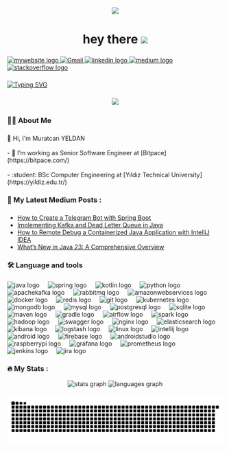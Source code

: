 <div align="center">
  <img height="150" src="https://avatars.githubusercontent.com/u/48444068?v=4"  />
</div>

###

<h1 align="center">hey there <img src="https://media.giphy.com/media/hvRJCLFzcasrR4ia7z/giphy.gif" width="35"></h1>

###

<div align="left">
  <a href="https://muratcanyeldan.dev" target="_blank">
    <img src="https://img.shields.io/badge/My_Website-muratcanyeldan.dev-2ea44f?style=for-the-badge&logo=firefox&logoColor=white" alt="mywebsite logo"  />
  </a>
  <a href="mailto:muratcanyldn@gmail.com">
    <img loading="lazy" src="https://upload.wikimedia.org/wikipedia/commons/4/4e/Gmail_Icon.png" width="50" height="40" alt="Gmail"/>
  </a>
  <a href="https://www.linkedin.com/in/muratcanyeldan/" target="_blank">
    <img src="https://raw.githubusercontent.com/maurodesouza/profile-readme-generator/master/src/assets/icons/social/linkedin/default.svg" width="52" height="40" alt="linkedin logo"  />
  </a>
  <a href="https://muratcanyeldan.com" target="_blank">
    <img src="https://raw.githubusercontent.com/maurodesouza/profile-readme-generator/master/src/assets/icons/social/medium/default.svg" width="52" height="40" alt="medium logo"  />
  </a>
  <a href="https://stackoverflow.com/users/5532932/muratcanyeldan" target="_blank">
    <img src="https://raw.githubusercontent.com/maurodesouza/profile-readme-generator/master/src/assets/icons/social/stackoverflow/default.svg" width="52" height="40" alt="stackoverflow logo"  />
  </a>
</div>

###

<a href="https://muratcanyeldan.dev"><img src="https://readme-typing-svg.demolab.com?font=Roboto&pause=1000&color=7DF4F7&width=435&lines=BSc+Computer+Engineer;Senior+Software+Engineer" alt="Typing SVG" /></a>

###

<div align="center">
  <img src="https://profile-counter.glitch.me/muratcanyeldan/count.svg?"  />
</div>

###

<h3 align="left">👨‍💻  About Me</h3>

###

<p align="left">👋 Hi, I'm Muratcan YELDAN<br><br>- 🔭 I’m working as Senior Software Engineer at [Bitpace](https://bitpace.com/)<br><br>- :student: BSc Computer Engineering at [Yıldız Technical University](https://yildiz.edu.tr/)</p>


###

<h3 align="left">📖   My Latest Medium Posts :</h3>

###

<!-- BLOG-POST-LIST:START -->
- [How to Create a Telegram Bot with Spring Boot](https://muratcanyeldan.medium.com/how-to-create-a-telegram-bot-with-spring-boot-9289d81dfe6a?source=rss-5ffcff65f18f------2)
- [Implementing Kafka and Dead Letter Queue in Java](https://muratcanyeldan.medium.com/implementing-kafka-and-dead-letter-queue-in-java-f0938276f217?source=rss-5ffcff65f18f------2)
- [How to Remote Debug a Containerized Java Application with IntelliJ IDEA](https://muratcanyeldan.medium.com/how-to-remote-debug-a-containerized-java-application-with-intellij-idea-45cd9de7ee9a?source=rss-5ffcff65f18f------2)
- [What’s New in Java 23: A Comprehensive Overview](https://muratcanyeldan.medium.com/whats-new-in-java-23-a-comprehensive-overview-cf0c2d23e61e?source=rss-5ffcff65f18f------2)
<!-- BLOG-POST-LIST:END -->

<h3 align="left">🛠 Language and tools</h3>

###

<div align="left">
  <img src="https://cdn.jsdelivr.net/gh/devicons/devicon/icons/java/java-original.svg" height="40" title="Java" alt="java logo"  />
  <img width="12" />
  <img src="https://cdn.jsdelivr.net/gh/devicons/devicon/icons/spring/spring-original.svg" height="40" title="Spring Framework" alt="spring logo"  />
  <img width="12" />
  <img src="https://cdn.jsdelivr.net/gh/devicons/devicon@latest/icons/kotlin/kotlin-original.svg" height="40" title="Kotlin" alt="kotlin logo"  />
  <img width="12" />
  <img src="https://cdn.jsdelivr.net/gh/devicons/devicon@latest/icons/python/python-original.svg" height="40" title="Python" alt="python logo"  />
  <img width="12" />
  <img src="https://cdn.jsdelivr.net/gh/devicons/devicon/icons/apachekafka/apachekafka-original.svg" height="40" title="Apache Kafka" alt="apachekafka logo"  />
  <img width="12" />
  <img src="https://cdn.jsdelivr.net/gh/devicons/devicon@latest/icons/rabbitmq/rabbitmq-original.svg" height="40" title="RabbitMQ" alt="rabbitmq logo"  />
  <img width="12" />
  <img src="https://cdn.jsdelivr.net/gh/devicons/devicon@latest/icons/amazonwebservices/amazonwebservices-original-wordmark.svg" height="40" title="Amazon Web Services" alt="amazonwebservices logo"  />
  <img width="12" />
  <img src="https://cdn.jsdelivr.net/gh/devicons/devicon@latest/icons/docker/docker-original.svg" height="40" title="Docker" alt="docker logo"  />
  <img width="12" />
  <img src="https://cdn.jsdelivr.net/gh/devicons/devicon/icons/redis/redis-original.svg" height="40" title="Redis" alt="redis logo"  />
  <img width="12" />
  <img src="https://cdn.jsdelivr.net/gh/devicons/devicon/icons/git/git-original.svg" height="40" title="Git" alt="git logo"  />
  <img width="12" />
  <img src="https://cdn.jsdelivr.net/gh/devicons/devicon/icons/kubernetes/kubernetes-plain.svg" height="40" title="Kubernetes" alt="kubernetes logo"  />
  <img width="12" />
  <img src="https://cdn.jsdelivr.net/gh/devicons/devicon/icons/mongodb/mongodb-original.svg" height="40" title="MongoDB" alt="mongodb logo"  />
  <img width="12" />
  <img src="https://cdn.jsdelivr.net/gh/devicons/devicon/icons/mysql/mysql-original.svg" height="40" title="MySQL" alt="mysql logo"  />
  <img width="12" />
  <img src="https://cdn.jsdelivr.net/gh/devicons/devicon@latest/icons/postgresql/postgresql-original.svg" height="40" title="PostgreSQL" alt="postgresql logo"  />
  <img width="12" />
  <img src="https://cdn.jsdelivr.net/gh/devicons/devicon@latest/icons/sqlite/sqlite-original.svg" height="40" title="SQLite" alt="sqlite logo"  />
  <img width="12" />
  <img src="https://cdn.jsdelivr.net/gh/devicons/devicon@latest/icons/maven/maven-original.svg" height="40" title="Maven" alt="maven logo"  />
  <img width="12" />
  <img src="https://cdn.jsdelivr.net/gh/devicons/devicon@latest/icons/gradle/gradle-original.svg" height="40" title="Gradle" alt="gradle logo"  />
  <img width="12" />
  <img src="https://cdn.jsdelivr.net/gh/devicons/devicon@latest/icons/apacheairflow/apacheairflow-original.svg" height="40" title="Apache Airflow" alt="airflow logo"  />
  <img width="12" />
  <img src="https://cdn.jsdelivr.net/gh/devicons/devicon@latest/icons/apachespark/apachespark-original.svg" height="40" title="Apache Spark" alt="spark logo"  />
  <img width="12" />
  <img src="https://cdn.jsdelivr.net/gh/devicons/devicon@latest/icons/hadoop/hadoop-original.svg" height="40" title="Hadoop" alt="hadoop logo"  />
  <img width="12" />
  <img src="https://cdn.jsdelivr.net/gh/devicons/devicon@latest/icons/swagger/swagger-original.svg" height="40" title="Swagger" alt="swagger logo"  />
  <img width="12" />
  <img src="https://cdn.jsdelivr.net/gh/devicons/devicon@latest/icons/nginx/nginx-original.svg" height="40" title="Nginx" alt="nginx logo"  />
  <img width="12" />
  <img src="https://cdn.jsdelivr.net/gh/devicons/devicon@latest/icons/elasticsearch/elasticsearch-original.svg" height="40" title="Elasticsearch" alt="elasticsearch logo"  />
  <img width="12" />
  <img src="https://cdn.jsdelivr.net/gh/devicons/devicon@latest/icons/kibana/kibana-original.svg" height="40" title="Kibana" alt="kibana logo"  />
  <img width="12" />
  <img src="https://cdn.jsdelivr.net/gh/devicons/devicon@latest/icons/logstash/logstash-original.svg" height="40" title="Logstash" alt="logstash logo"  />
  <img width="12" />
  <img src="https://cdn.jsdelivr.net/gh/devicons/devicon/icons/linux/linux-original.svg" height="40" title="Linux" alt="linux logo"  />
  <img width="12" />
  <img src="https://cdn.jsdelivr.net/gh/devicons/devicon@latest/icons/intellij/intellij-original.svg" height="40" title="IntelliJ IDEA" alt="intellij logo"  />
  <img width="12" />
  <img src="https://cdn.jsdelivr.net/gh/devicons/devicon/icons/android/android-original.svg" height="40" title="Android" alt="android logo"  />
  <img width="12" />
  <img src="https://cdn.jsdelivr.net/gh/devicons/devicon@latest/icons/firebase/firebase-original.svg" height="40" title="Firebase" alt="firebase logo"  />
  <img width="12" />
  <img src="https://cdn.jsdelivr.net/gh/devicons/devicon/icons/androidstudio/androidstudio-original.svg" height="40" title="Android Studio" alt="androidstudio logo"  />
  <img width="12" />
  <img src="https://cdn.jsdelivr.net/gh/devicons/devicon/icons/raspberrypi/raspberrypi-original.svg" height="40" title="Raspberry Pi" alt="raspberrypi logo"  />
  <img width="12" />
  <img src="https://cdn.jsdelivr.net/gh/devicons/devicon/icons/grafana/grafana-original.svg" height="40" title="Grafana" alt="grafana logo"  />
  <img width="12" />
  <img src="https://cdn.jsdelivr.net/gh/devicons/devicon@latest/icons/prometheus/prometheus-original.svg" height="40" title="Prometheus" alt="prometheus logo"  />
  <img width="12" />
  <img src="https://cdn.jsdelivr.net/gh/devicons/devicon@latest/icons/jenkins/jenkins-original.svg" height="40" title="Jenkins" alt="jenkins logo"  />
  <img width="12" />
  <img src="https://cdn.jsdelivr.net/gh/devicons/devicon/icons/jira/jira-original.svg" height="40" title="Jira" alt="jira logo"  />
</div>

###

<h3 align="left">🔥   My Stats :</h3>

<div align="center">
  <img src="https://github-readme-stats.vercel.app/api?username=muratcanyeldan&hide_title=false&hide_rank=false&show_icons=true&include_all_commits=true&count_private=true&disable_animations=false&theme=dracula&locale=en&hide_border=false&order=1" height="150" alt="stats graph"  />
  <img src="https://github-readme-stats.vercel.app/api/top-langs?username=muratcanyeldan&locale=en&hide_title=false&layout=compact&card_width=320&langs_count=5&theme=dracula&hide_border=false&order=2" height="150" alt="languages graph"  />
</div>

###

<img src="https://github.com/muratcanyeldan/muratcanyeldan/blob/output/snake.svg" alt="Snake animation" />

